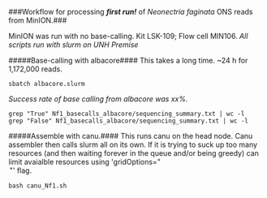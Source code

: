 ###Workflow for processing ***first run!*** of *Neonectria faginata* ONS reads from MinION.###

MinION was run with no base-calling. Kit LSK-109; Flow cell MIN106. 
*All scripts run with slurm on UNH Premise*

#####Base-calling with albacore####
This takes a long time. ~24 h for 1,172,000 reads. 

	sbatch albacore.slurm

*Success rate of base calling from albacore was xx%.*

	grep "True" Nf1_basecalls_albacore/sequencing_summary.txt | wc -l
	grep "False" Nf1_basecalls_albacore/sequencing_summary.txt | wc -l

#####Assemble with canu.####
This runs canu on the head node. Canu assembler then calls slurm all on its own. If it is trying to suck up too many resources (and then waiting forever in the queue and/or being greedy) can limit avaialble resources using 'gridOptions="<option>"' flag.

	bash canu_Nf1.sh
